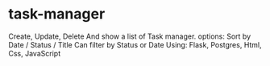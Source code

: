# task-manager
Create, Update, Delete And show a list of Task manager.
options: Sort by Date / Status / Title
Can filter by Status or Date
Using: Flask, Postgres, Html, Css, JavaScript
